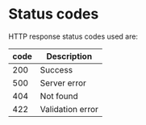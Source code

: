 # Status codes

HTTP response status codes used are:

| code | Description      |
| ---- | ---------------- |
| 200  | Success    |
| 500  | Server error     |
| 404  | Not found        |
| 422  | Validation error |
